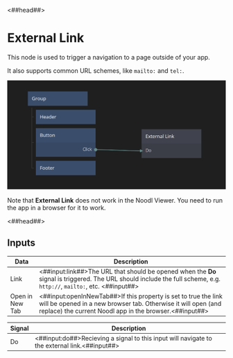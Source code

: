 <##head##>

# External Link

This node is used to trigger a navigation to a page outside of your app.

It also supports common URL schemes, like `mailto:` and `tel:`.

![](./external-link.png ':class=img-size-l')

Note that **External Link** does not work in the Noodl Viewer. You need to run the app in a browser for it to work.

<##head##>

## Inputs

| Data                                          | Description                                                                                                                                                                                                               |
| --------------------------------------------- | ------------------------------------------------------------------------------------------------------------------------------------------------------------------------------------------------------------------------- |
| <span class="ndl-data">Link</span>            | <##input:link##>The URL that should be opened when the **Do** signal is triggered. The URL should include the full scheme, e.g. `http://`, `mailto:`, etc. <##input##>                                                    |
| <span class="ndl-data">Open in New Tab</span> | <##input:openInNewTab##>If this property is set to <span class="ndl-data">true</span> the link will be opened in a new browser tab. Otherwise it will open (and replace) the current Noodl app in the browser.<##input##> |

| Signal                             | Description                                                                                   |
| ---------------------------------- | --------------------------------------------------------------------------------------------- |
| <span class="ndl-signal">Do</span> | <##input:do##>Recieving a signal to this input will navigate to the external link.<##input##> |
